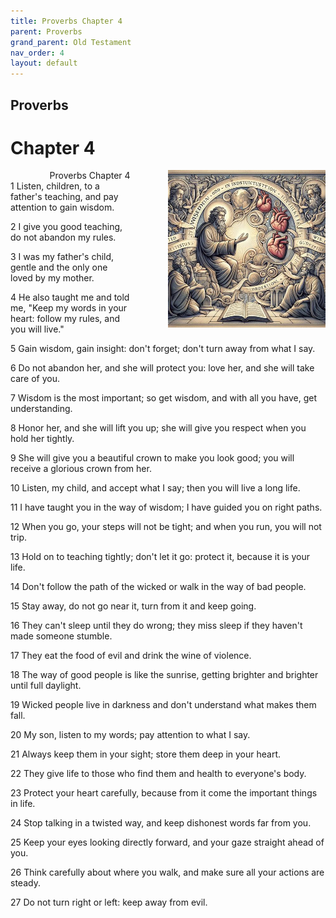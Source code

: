 ```yaml
---
title: Proverbs Chapter 4
parent: Proverbs
grand_parent: Old Testament
nav_order: 4
layout: default
---
```


## Proverbs

# Chapter 4

<div style="clear: both; text-align: right;">
    <img src="/assets/Image/Proverbs/500/4.jpg" alt="Proverbs Chapter 4" class="chapter-image" style="max-width: 50%; height: auto; float: right; margin: 0 0 10px 10px; padding-left: 10%;">
    <figcaption style="font-size: 14px;">Proverbs Chapter 4</figcaption>
</div>
1 Listen, children, to a father's teaching, and pay attention to gain wisdom.

2 I give you good teaching, do not abandon my rules.

3 I was my father's child, gentle and the only one loved by my mother.

4 He also taught me and told me, "Keep my words in your heart: follow my rules, and you will live."

5 Gain wisdom, gain insight: don't forget; don't turn away from what I say.

6 Do not abandon her, and she will protect you: love her, and she will take care of you.

7 Wisdom is the most important; so get wisdom, and with all you have, get understanding.

8 Honor her, and she will lift you up; she will give you respect when you hold her tightly.

9 She will give you a beautiful crown to make you look good; you will receive a glorious crown from her.

10 Listen, my child, and accept what I say; then you will live a long life.

11 I have taught you in the way of wisdom; I have guided you on right paths.

12 When you go, your steps will not be tight; and when you run, you will not trip.

13 Hold on to teaching tightly; don't let it go: protect it, because it is your life.

14 Don't follow the path of the wicked or walk in the way of bad people.

15 Stay away, do not go near it, turn from it and keep going.

16 They can't sleep until they do wrong; they miss sleep if they haven't made someone stumble.

17 They eat the food of evil and drink the wine of violence.

18 The way of good people is like the sunrise, getting brighter and brighter until full daylight.

19 Wicked people live in darkness and don't understand what makes them fall.

20 My son, listen to my words; pay attention to what I say.

21 Always keep them in your sight; store them deep in your heart.

22 They give life to those who find them and health to everyone's body.

23 Protect your heart carefully, because from it come the important things in life.

24 Stop talking in a twisted way, and keep dishonest words far from you.

25 Keep your eyes looking directly forward, and your gaze straight ahead of you.

26 Think carefully about where you walk, and make sure all your actions are steady.

27 Do not turn right or left: keep away from evil.


